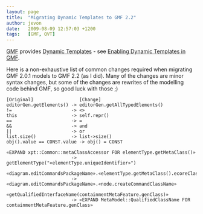 ```yaml
---
layout: page
title:  "Migrating Dynamic Templates to GMF 2.2"
author: jevon
date:   2009-08-09 12:57:03 +1200
tags:   [GMF, QVT]
---
```


[GMF](gmf.md) provides [Dynamic Templates](dynamic-templates.md) - see [Enabling Dynamic Templates in GMF](enabling-dynamic-templates-in-gmf.md).

Here is a non-exhaustive list of common changes required when migrating GMF 2.0.1 models to GMF 2.2 (as I did). Many of the changes are minor syntax changes, but some of the changes are rewrites of the modelling code behind GMF, so good luck with those ;)

```
[Original]                 [Change]
editorGen.getElements() -> editorGen.getAllTypedElements()
!=                      -> <>
this                    -> self.repr()
==                      -> =
&&                      -> and
||                      -> or
list.size()             -> list->size()
obj().value == CONST.value -> obj() = CONST

«EXPAND xpt::Common::metaClassAccessor FOR elementType.getMetaClass()»
                        -> getElementType("«elementType.uniqueIdentifier»")

«diagram.editCommandsPackageName».«elementType.getMetaClass().ecoreClass.name»CreateCommand
                        -> «diagram.editCommandsPackageName».«node.createCommandClassName»

«getQualifiedInterfaceName(containmentMetaFeature.genClass)»
                        -> «EXPAND MetaModel::QualifiedClassName FOR containmentMetaFeature.genClass»
```
